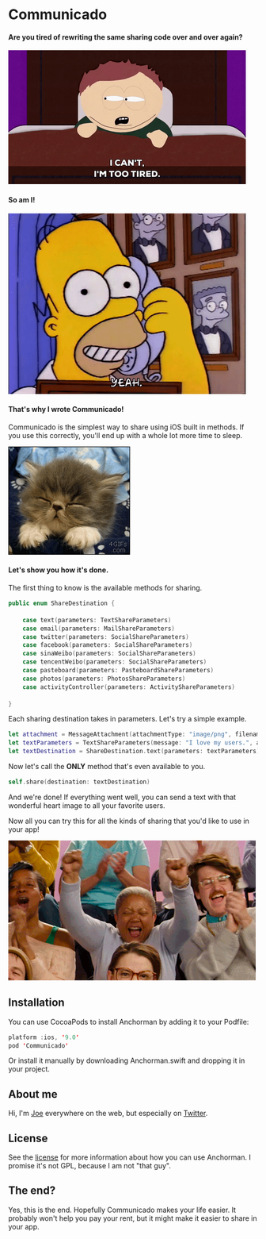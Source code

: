 # Communicado

#### Are you tired of rewriting the same sharing code over and over again?

![](gifs/cartman.gif)

#### So am I!

![](gifs/homer.gif)

#### That's why I wrote Communicado!

Communicado is the simplest way to share using iOS built in methods. If you use this correctly, you'll end up with a whole lot more time to sleep.

![](gifs/kitty.gif)

#### Let's show you how it's done.

The first thing to know is the available methods for sharing.

```swift
public enum ShareDestination {

    case text(parameters: TextShareParameters)
    case email(parameters: MailShareParameters)
    case twitter(parameters: SocialShareParameters)
    case facebook(parameters: SocialShareParameters)
    case sinaWeibo(parameters: SocialShareParameters)
    case tencentWeibo(parameters: SocialShareParameters)
    case pasteboard(parameters: PasteboardShareParameters)
    case photos(parameters: PhotosShareParameters)
    case activityController(parameters: ActivityShareParameters)

}
```

Each sharing destination takes in parameters. Let's try a simple example.

```swift
let attachment = MessageAttachment(attachmentType: "image/png", filename: "heart.png", data: heartImageData)
let textParameters = TextShareParameters(message: "I love my users.", attachments: [ attachment ])
let textDestination = ShareDestination.text(parameters: textParameters)
```

Now let's call the **ONLY** method that's even available to you.

```swift
self.share(destination: textDestination)
```

And we're done! If everything went well, you can send a text with that wonderful heart image to all your favorite users.

Now all you can try this for all the kinds of sharing that you'd like to use in your app!

![](gifs/yay.gif)

## Installation
You can use CocoaPods to install Anchorman by adding it to your Podfile:

```swift
platform :ios, '9.0'
pod 'Communicado'
```

Or install it manually by downloading Anchorman.swift and dropping it in your project.


## About me

Hi, I'm [Joe](http://fabisevi.ch) everywhere on the web, but especially on [Twitter](https://twitter.com/mergesort).

## License

See the [license](LICENSE) for more information about how you can use Anchorman. I promise it's not GPL, because I am not "that guy".

## The end?

Yes, this is the end. Hopefully Communicado makes your life easier. It probably won't help you pay your rent, but it might make it easier to share in your app.
